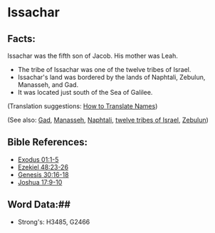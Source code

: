 # Issachar #

## Facts: ##

Issachar was the fifth son of Jacob. His mother was Leah.

* The tribe of Issachar was one of the twelve tribes of Israel.
* Issachar's land was bordered by the lands of Naphtali, Zebulun, Manasseh, and Gad.
* It was located just south of the Sea of Galilee. 

(Translation suggestions: [How to Translate Names](rc://en/ta/man/translate/translate-names))

(See also: [Gad](gad.md), [Manasseh](manasseh.md), [Naphtali](naphtali.md), [twelve tribes of Israel](../other/12tribesofisrael.md), [Zebulun](zebulun.md))

## Bible References: ##

* [Exodus 01:1-5](rc://en/tn/help/exo/01/01)
* [Ezekiel 48:23-26](rc://en/tn/help/ezk/48/23)
* [Genesis 30:16-18](rc://en/tn/help/gen/30/16)
* [Joshua 17:9-10](rc://en/tn/help/jos/17/09)

## Word Data:##

* Strong's: H3485, G2466
